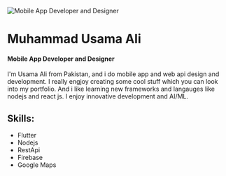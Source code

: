 ![Mobile App Developer and Designer](https://arturssmirnovs.github.io/github-profile-readme-generator/images/banner.png)

# Muhammad Usama Ali

#### Mobile App Developer and Designer
I'm Usama Ali from Pakistan, and i do mobile app and web api design and development. I really engjoy creating some cool stuff which you can look into my portfolio. And i like learning new frameworks and langauges like nodejs and react js. I enjoy innovative development and AI/ML.

## Skills:
* Flutter
* Nodejs
* RestApi
* Firebase
* Google Maps 
